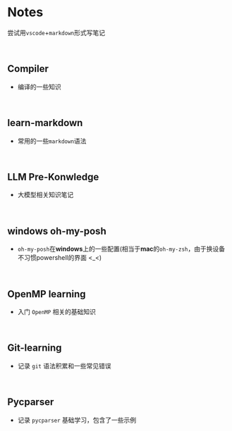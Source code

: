 # Notes

尝试用`vscode`+`markdown`形式写笔记

$\quad$
## Compiler
* 编译的一些知识


$\quad$
## learn-markdown
* 常用的一些`markdown`语法

$\quad$
## LLM Pre-Konwledge
* 大模型相关知识笔记


$\quad$
## windows oh-my-posh
* `oh-my-posh`在**windows**上的一些配置(相当于**mac**的`oh-my-zsh`，由于换设备不习惯powershell的界面 <_<)



$\quad$
## OpenMP learning 
* 入门 `OpenMP` 相关的基础知识



$\quad$
## Git-learning 
* 记录 `git` 语法积累和一些常见错误


$\quad$
## Pycparser 
* 记录 `pycparser` 基础学习，包含了一些示例